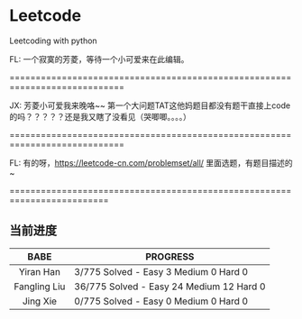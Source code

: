# Leetcode
Leetcoding with python

FL: 一个寂寞的芳菱，等待一个小可爱来在此编辑。

============================================================================

JX: 芳菱小可爱我来晚咯~~  第一个大问题TAT这他妈题目都没有题干直接上code的吗？？？？？还是我又瞎了没看见（哭唧唧。。。。）

============================================================================

FL: 有的呀，https://leetcode-cn.com/problemset/all/ 里面选题，有题目描述的~
 
 =========================================================================
 
## 当前进度

|     BABE      | PROGRESS                                |
| :-----------: | --------------------------------------- |
|   Yiran Han   |  3/775 Solved - Easy  3 Medium 0 Hard 0 |
| Fangling Liu  | 36/775 Solved - Easy 24 Medium 12 Hard 0 |
|    Jing Xie   |  0/775 Solved - Easy  0 Medium 0 Hard 0 |

